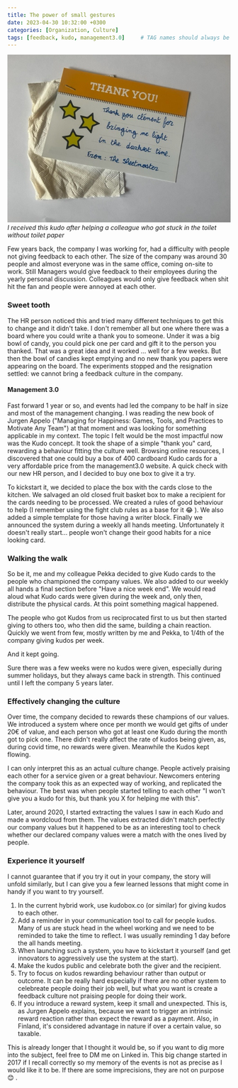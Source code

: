```yaml
---
title: The power of small gestures
date: 2023-04-30 10:32:00 +0300
categories: [Organization, Culture]
tags: [feedback, kudo, management3.0]     # TAG names should always be lowercase
---
```



![Toilet paper sheet](/assets/img/sheet.png)
*I received this kudo after helping a colleague who got stuck in the toilet without toilet paper*

Few years back,  the company I was working for, had a difficulty with people not giving feedback to each other.
The size of the company was around 30 people and almost everyone was in the same office, coming on-site to work.
Still Managers would give feedback to their employees during the yearly personal discussion. Colleagues would only give feedback when shit hit the fan and people were annoyed at each other.

### Sweet tooth
The HR person noticed this and tried many different techniques to get this to change and it didn't take. I don't remember all but one where there was a board where you could write a thank you to someone. Under it was a big bowl of candy, you could pick one per card and gift it to the person you thanked.
That was a great idea and it worked ... well for a few weeks. But then the bowl of candies kept emptying and no new thank you papers were appearing on the board.
The experiments stopped and the resignation settled: we cannot bring a feedback culture in the company.

#### Management 3.0
Fast forward 1 year or so, and events had led the company to be half in size and most of the management changing. 
I was reading the new book of Jurgen Appelo ("Managing for Happiness: Games, Tools, and Practices to Motivate Any Team") at that moment and was looking for something applicable in my context.
The topic I felt would be the most impactful now was the Kudo concept. It took the shape of a simple "thank you" card, rewarding a behaviour fitting the culture well.
Browsing online resources, I discovered that one could buy a box of 400 cardboard Kudo cards for a very affordable price from the management3.0 website.
A quick check with our new HR person, and I decided to buy one box to give it a try.

To kickstart it, we decided to place the box with the cards close to the kitchen.
We salvaged an old closed fruit basket box to make a recipient for the cards needing to be processed.
We created a rules of good behaviour to help (I remember using the fight club rules as a base for it :joy: ). We also added a simple template for those having a writer block.
Finally we announced the system during a weekly all hands meeting.
Unfortunately it doesn't really start... people won't change their good habits for a nice looking card.

### Walking the walk
So be it, me and my colleague Pekka decided to give Kudo cards to the people who championed the company values.
We also added to our weekly all hands a final section before "Have a nice week end".
We would read aloud what Kudo cards were given during the week and, only then, distribute the physical cards.
At this point something magical happened.

The people who got Kudos from us reciprocated first to us but then started giving to others too, who then did the same, building a chain reaction.
Quickly we went from few, mostly written by me and Pekka, to 1/4th of the company giving kudos per week.

And it kept going. 

Sure there was a few weeks were no kudos were given, especially during summer holidays, but they always came back in strength.
This continued until I left the company 5 years later.


### Effectively changing the culture
Over time, the company decided to rewards these champions of our values. We introduced a system where once per month we would get gifts of under 20€ of value, and each person who got at least one Kudo during the month got to pick one.
There didn't really affect the rate of kudos being given, as, during covid time, no rewards were given. Meanwhile the Kudos kept flowing.

I can only interpret this as an actual culture change. People actively praising each other for a service given or a great behaviour.
Newcomers entering the company took this as an expected way of working, and replicated the behaviour.
The best was when people started telling to each other "I won't give you a kudo for this, but thank you X for helping me with this".

Later, around 2020, I started extracting the values I saw in each Kudo and made a wordcloud from them. 
The values extracted didn't match perfectly our company values but it happened to be as an interesting tool to check whether our declared company values were a match with the ones lived by people.

### Experience it yourself
I cannot guarantee that if you try it out in your company, the story will unfold similarly, but I can give you a few learned lessons that might come in handy if you want to try yourself.
1. In the current hybrid work, use kudobox.co (or similar) for giving kudos to each other.
2. Add a reminder in your communication tool to call for people kudos. Many of us are stuck head in the wheel working and we need to be reminded to take the time to reflect. I was usually reminding 1 day before the all hands meeting.
3. When launching such a system, you have to kickstart it yourself (and get innovators to aggressively use the system at the start).
4. Make the kudos public and celebrate both the giver and the recipient.
5. Try to focus on kudos rewarding behaviour rather than output or outcome. It can be really hard especially if there are no other system to celebreate people doing their job well, but what you want is create a feedback culture not praising people for doing their work.
6. If you introduce a reward system, keep it small and unexpected.  This is, as Jurgen Appelo explains, because we want to trigger an intrinsic reward reaction rather than expect the reward as a payment. Also, in Finland, it's considered advantage in nature if over a certain value, so taxable.

This is already longer that I thought it would be, so if you want to dig more into the subject, feel free to DM me on Linked in.
This big change started in 2017 if I recall correctly so my memory of the events is not as precise as I would like it to be. If there are some imprecisions, they are not on purpose :blush: .
























